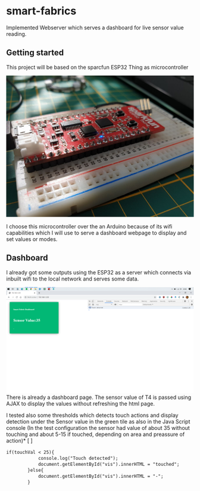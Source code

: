 # smart-fabrics


Implemented Webserver which serves a dashboard for live sensor value reading.

## Getting started

This project will be based on the sparcfun ESP32 Thing as microcontroller

![alt text](smart-fabrics-controller/img/esp_3.jpg)

I choose this microcontroller over the an Arduino because of its wifi capabilities which I will use to serve a dashboard webpage to display and set values or modes.

## Dashboard

I already got some outputs using the ESP32 as a server which connects via inbuilt wifi to the local network and serves some data.

![alt text](smart-fabrics-controller/img/screen_1.png)
There is already a dashboard page. The sensor value of T4 is passed using AJAX to display the values without refreshing the html page.

I tested also some thresholds which detects touch actions and display detection under the Sensor value in the green tile as also in the Java Script console (In the test configuration the sensor had value of about 35 without touching and about 5-15 if touched, depending on area and preassure of action)* [ ]

```
if(touchVal < 25){
            console.log("Touch detected");
            document.getElementById("vis").innerHTML = "touched";
        }else{
            document.getElementById("vis").innerHTML = "-";
        }
```

